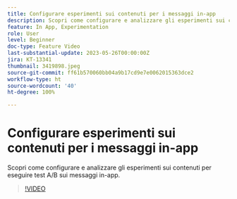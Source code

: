 ```yaml
---
title: Configurare esperimenti sui contenuti per i messaggi in-app
description: Scopri come configurare e analizzare gli esperimenti sui contenuti per eseguire test A/B sui messaggi in-app.
feature: In App, Experimentation
role: User
level: Beginner
doc-type: Feature Video
last-substantial-update: 2023-05-26T00:00:00Z
jira: KT-13341
thumbnail: 3419898.jpeg
source-git-commit: ff61b570060bb04a9b17cd9e7e0062015363dce2
workflow-type: ht
source-wordcount: '40'
ht-degree: 100%

---
```



# Configurare esperimenti sui contenuti per i messaggi in-app

Scopri come configurare e analizzare gli esperimenti sui contenuti per eseguire test A/B sui messaggi in-app.

>[!VIDEO](https://video.tv.adobe.com/v/3419898/?learn=on)
